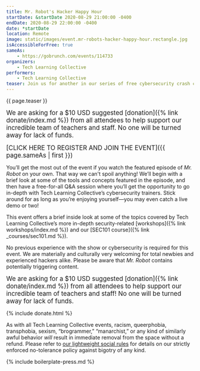 ```yaml
---
title: Mr. Robot's Hacker Happy Hour
startDate: &startDate 2020-08-29 21:00:00 -0400
endDate: 2020-08-29 22:00:00 -0400
date: *startDate
location: Remote
image: static/images/event.mr-robots-hacker-happy-hour.rectangle.jpg
isAccessibleForFree: true
sameAs:
    - https://gobrunch.com/events/114733
organizers:
    - Tech Learning Collective
performers:
    - Tech Learning Collective
teaser: Join us for another in our series of free cybersecurity crash courses and virtual socials featuring themes from the critically-acclaimed TV show, Mr. Robot. This time, we'll focus on the hacks of Season 1, Episode 3, but all hacks from all previous episodes will be in scope, too.
---
```


{{ page.teaser }}

<big>We are asking for a $10 USD suggested [donation]({% link donate/index.md %}) from all attendees to help support our incredible team of teachers and staff. No one will be turned away for lack of funds.</big>

<big>[CLICK HERE TO REGISTER AND JOIN THE EVENT]({{ page.sameAs | first }})</big>

You&rsquo;ll get the most out of the event if you watch the featured episode of <cite>Mr. Robot</cite> on your own. That way we can't spoil anything! We&rsquo;ll begin with a brief look at some of the tools and concepts featured in the episode, and then have a free-for-all Q&amp;A session where you&rsquo;ll get the opportunity to go in-depth with Tech Learning Collective&rsquo;s cybersecurity trainers. Stick around for as long as you&rsquo;re enjoying yourself&mdash;you may even catch a live demo or two!

This event offers a brief inside look at some of the topics covered by Tech Learning Collective&rsquo;s more in-depth security-related [workshops]({% link workshops/index.md %}) and our [SEC101 course]({% link _courses/sec101.md %}).

No previous experience with the show or cybersecurity is required for this event. We are materially and culturally very welcoming for total newbies and experienced hackers alike. Please be aware that <cite>Mr. Robot</cite> contains potentially triggering content.

<big>We are asking for a $10 USD suggested [donation]({% link donate/index.md %}) from all attendees to help support our incredible team of teachers and staff! No one will be turned away for lack of funds.</big>

{% include donate.html %}

As with all Tech Learning Collective events, racism, queerphobia, transphobia, sexism, “brogrammer,” “manarchist,” or any kind of similarly awful behavior *will* result in immediate removal from the space without a refund. Please refer to [our lightweight social rules](https://github.com/AnarchoTechNYC/meta/wiki/Social-rules) for details on our strictly enforced no-tolerance policy against bigotry of any kind.

{% include boilerplate-press.md %}
